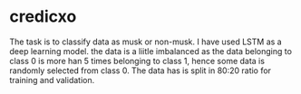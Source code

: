 # credicxo
 The task is to classify data as musk or non-musk. I have used LSTM as a deep learning model. the data is a liitle imbalanced as the data belonging to class 0 is more han 5 times belonging to class 1, hence some data is randomly selected from class 0. The data has is split in  80:20 ratio for training and validation.
